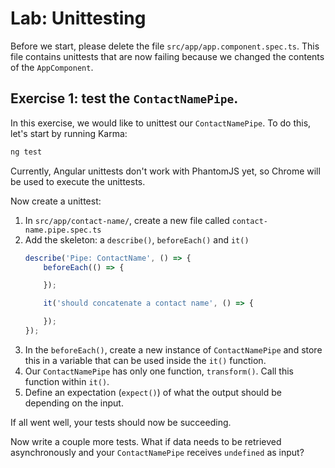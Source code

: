 # Lab: Unittesting

Before we start, please delete the file `src/app/app.component.spec.ts`. This file contains unittests that are now failing because we changed the contents of the `AppComponent`.

## Exercise 1: test the `ContactNamePipe`.

In this exercise, we would like to unittest our `ContactNamePipe`. To do this, let's start by running Karma:

```bash
ng test
```

Currently, Angular unittests don't work with PhantomJS yet, so Chrome will be used to execute the unittests.

Now create a unittest:

1. In `src/app/contact-name/`, create a new file called `contact-name.pipe.spec.ts`
1. Add the skeleton: a `describe()`, `beforeEach()` and `it()`
    ```ts
    describe('Pipe: ContactName', () => {
        beforeEach(() => {

        });
    
        it('should concatenate a contact name', () => {

        });
    });
    ```
1. In the `beforeEach()`, create a new instance of `ContactNamePipe` and store this in a variable that can be used inside the `it()` function.
1. Our `ContactNamePipe` has only one function, `transform()`. Call this function within `it()`.
1. Define an expectation (`expect()`) of what the output should be depending on the input.

If all went well, your tests should now be succeeding.

Now write a couple more tests. What if data needs to be retrieved asynchronously and your `ContactNamePipe` receives `undefined` as input?